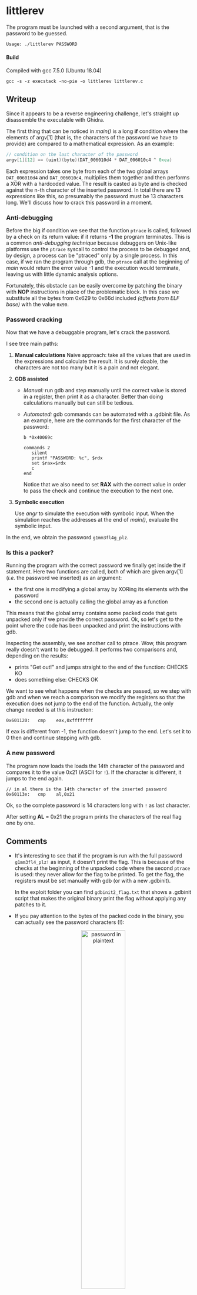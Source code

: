 # littlerev

The program must be launched with a second argument, that is the password to be guessed.

```bash
Usage: ./littlerev PASSWORD
```

#### Build

Compiled with gcc 7.5.0 (Ubuntu 18.04)

```
gcc -s -z execstack -no-pie -o littlerev littlerev.c
```



## Writeup

Since it appears to be a reverse engineering challenge, let's straight up disassemble the executable with Ghidra. 

The first thing that can be noticed in _main()_ is a long __if__ condition where the elements of argv[1] (that is, the characters of the password we have to provide) are compared to  a mathematical expression. As an example: 

```c
// condition on the last character of the password
argv[1][12] == (uint)(byte)(DAT_006010d4 * DAT_006010c4 ^ 0xea)
```

Each expression takes one byte from each of the two global arrays `DAT_006010d4` and `DAT_006010c4`, multiplies them together and then performs a XOR with a hardcoded value. The result is casted as byte and is checked against the n-th character of the inserted password. In total there are 13 expressions like this, so presumably the password must be 13 characters long. We'll discuss how to crack this password in a moment.

### Anti-debugging

Before the big if condition we see that the function `ptrace` is called, followed by a check on its return value: if it returns __-1__ the program terminates. This is a common _anti-debugging technique_ because debuggers on Unix-like platforms use the `ptrace` syscall to control the process to be debugged and, by design, a process can be "ptraced" only by a single process. In this case, if we ran the program through gdb, the `ptrace` call at the beginning of _main_ would return the error value -1 and the execution would terminate, leaving us with little dynamic analysis options.

Fortunately, this obstacle can be easily overcome by patching the binary with __NOP__ instructions in place of the problematic block. In this case we substitute all the bytes from 0x629 to 0x66d included _(offsets from ELF base)_ with the value `0x90`.

### Password cracking

Now that we have a debuggable program, let's crack the password.

I see tree main paths:

1. __Manual calculations__
   Naive approach: take all the values that are used in the expressions and calculate the result. It is surely doable, the characters are not too many but it is a pain and not elegant.

2. __GDB assisted__

   - _Manual:_ run gdb and step manually until the correct value is stored in a register, then print it as a character. Better than doing calculations manually but can still be tedious.

   - _Automated:_ gdb commands can be automated with a .gdbinit file. As an example, here are the commands for the first character of the password:

     ```
     b *0x40069c
     
     commands 2
     	silent
     	printf "PASSWORD: %c", $rdx
     	set $rax=$rdx
     	c
     end
     ```

     Notice that we also need to set __RAX__ with the correct value in order to pass the check and continue the execution to the next one.

3. __Symbolic execution__

   Use _angr_ to simulate the execution with symbolic input. When the simulation reaches the addresses at the end of _main()_, evaluate the symbolic input.

In the end, we obtain the password `g1mm3fl4g_plz`.

### Is this a packer?

Running the program with the correct password we finally get inside the if statement. Here two functions are called, both of which are given argv[1] (_i.e._ the password we inserted) as an argument:

- the first one is modifying a global array by XORing its elements with the password
- the second one is actually calling the global array as a function

This means that the global array contains some packed code that gets unpacked only if we provide the correct password. Ok, so let's get to the point where the code has been unpacked and print the instructions with gdb.

Inspecting the assembly, we see another call to ptrace. Wow, this program really doesn't want to be debugged. It performs two comparisons and, depending on the results:

- prints "Get out!" and jumps straight to the end of the function: CHECKS KO
- does something else: CHECKS OK

We want to see what happens when the checks are passed, so we step with gdb and when we reach a comparison we modify the registers so that the execution does not jump to the end of the function. Actually, the only change needed is at this instructon:

```
0x601120:	cmp    eax,0xffffffff
```

If eax is different from -1, the function doesn't jump to the end. Let's set it to 0 then and continue stepping with gdb.

### A new password

The program now loads the loads the 14th character of the password and compares it to the value 0x21 (ASCII for `!`). If the character is different, it jumps to the end again.

```
// in al there is the 14th character of the inserted password
0x60113e:	cmp    al,0x21
```

Ok, so the complete password is 14 characters long with `!` as last character.

After setting __AL__ = 0x21 the program prints the characters of the real flag one by one.



## Comments

- It's interesting to see that if the program is run with the full password `g1mm3fl4_plz!` as input, it doesn't print the flag. This is because of the checks at the beginning of the unpacked code where the second `ptrace` is used: they never allow for the flag to be printed. To get the flag, the registers must be set manually with gdb (or with a new .gdbinit).

  In the exploit folder you can find `gdbinit2_flag.txt`  that shows a .gdbinit script that makes the original binary print the flag without applying any patches to it.

- If you pay attention to the bytes of the packed code in the binary, you can actually see the password characters (!):

  <p align="center">
  <img src="https://i.imgur.com/ZURXiIp.png"
       alt="password in plaintext"
       width="50%"/>
    </p>

  This happens because the code is obscured by means of just a XOR with the password: some assembly instructions in the code may have a number of null bytes in their operands, so XORing them with flag bytes will leave the flag bytes unchanged.
  These are the specific instructions:

  ```
  0x6010f6:	mov    ecx,0x0              # b9 00 00 00 00
  0x6010fb:	mov    edx,0x1              # ba 01 00 00 00
  0x601100:	mov    esi,0x0              # be 00 00 00 00
  0x601105:	mov    edi,0x0              # bf 00 00 00 00
  0x60110a:	mov    eax,0x0              # b8 00 00 00 00
  ```

  







